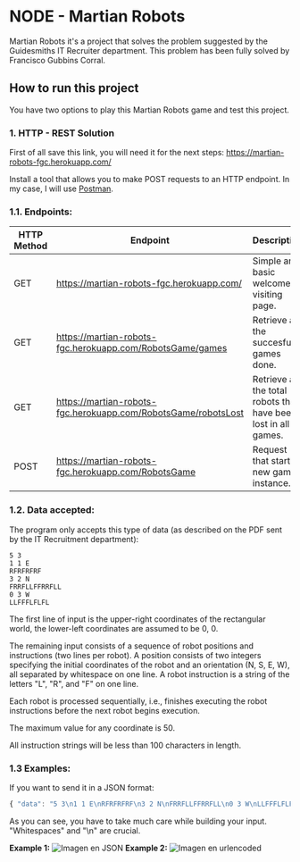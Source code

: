 # NODE - Martian Robots
Martian Robots it's a project that solves the problem suggested by the Guidesmiths IT Recruiter department.
This problem has been fully solved by Francisco Gubbins Corral.

## How to run this project
You have two options to play this Martian Robots game and test this project.

### 1. HTTP - REST Solution

First of all save this link, you will need it for the next steps: https://martian-robots-fgc.herokuapp.com/

Install a tool that allows you to make POST requests to an HTTP endpoint. In my case, I will use [Postman](https://www.postman.com/downloads/).

### 1.1. Endpoints:

HTTP Method | Endpoint | Description
----------- | -------- | -----------
GET | https://martian-robots-fgc.herokuapp.com/ | Simple and basic welcome if visiting page.
GET | https://martian-robots-fgc.herokuapp.com/RobotsGame/games | Retrieve all the succesfull games done.
GET | https://martian-robots-fgc.herokuapp.com/RobotsGame/robotsLost | Retrieve all the total robots that have been lost in all games.
POST | https://martian-robots-fgc.herokuapp.com/RobotsGame | Request that starts a new game instance.

### 1.2. Data accepted:

The program only accepts this type of data (as described on the PDF sent by the IT Recruitment department):
```
5 3
1 1 E
RFRFRFRF
3 2 N
FRRFLLFFRRFLL
0 3 W
LLFFFLFLFL
```

The first line of input is the upper-right coordinates of the rectangular world, the
lower-left coordinates are assumed to be 0, 0.

The remaining input consists of a sequence of robot positions and instructions (two lines
per robot). A position consists of two integers specifying the initial coordinates of the
robot and an orientation (N, S, E, W), all separated by whitespace on one line. A robot
instruction is a string of the letters "L", "R", and "F" on one line.

Each robot is processed sequentially, i.e., finishes executing the robot instructions
before the next robot begins execution.

The maximum value for any coordinate is 50.

All instruction strings will be less than 100 characters in length.

### 1.3 Examples:

If you want to send it in a JSON format:
```javascript
{ "data": "5 3\n1 1 E\nRFRFRFRF\n3 2 N\nFRRFLLFFRRFLL\n0 3 W\nLLFFFLFLFL" }
```

As you can see, you have to take much care while building your input. "Whitespaces" and "\n" are crucial.

__Example 1:__ ![Imagen en JSON](https://i.postimg.cc/7hYgV0Dm/POST-JSON.png)
__Example 2:__ ![Imagen en urlencoded](https://i.postimg.cc/8CSf4MmM/POST-NO-JSON.png)



